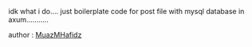 idk what i do.... just boilerplate code for post file with mysql database in axum...........



author : [MuazMHafidz](https://muazmhafidz.my.id)